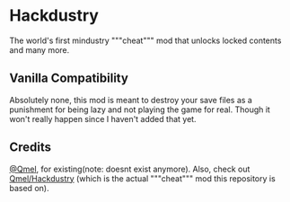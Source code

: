 # Hackdustry
The world's first mindustry """cheat""" mod that unlocks locked contents and many more.

## Vanilla Compatibility
Absolutely none, this mod is meant to destroy your save files as a punishment for being lazy and not playing the game for real. Though it won't really happen since I haven't added that yet.

## Credits
[@Qmel](https://github.com/QmelZ), for existing(note: doesnt exist anymore). Also, check out [Qmel/Hackdustry](https://github.com/QmelZ/Hackustry) (which is the actual """cheat""" mod this repository is based on).
